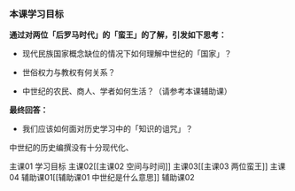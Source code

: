 ### **本课学习目标**

**通过对两位「后罗马时代」的「蛮王」的了解，引发如下思考：**

-   现代民族国家概念缺位的情况下如何理解中世纪的「国家」？

-   世俗权力与教权有何关系？

-   中世纪的农民、商人、学者如何生活？（请参考本课辅助课）

**最终回答：**

-   我们应该如何面对历史学习中的「知识的诅咒」？

中世纪的历史编撰没有十分现代化、

主课01 学习目标
主课02[[主课02 空间与时间]]
主课03[[主课03 两位蛮王]]
主课04
辅助课01[[辅助课01 中世纪是什么意思]]
辅助课02
